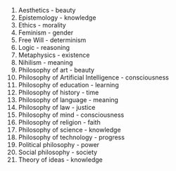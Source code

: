 1. Aesthetics - beauty
2. Epistemology - knowledge
3. Ethics - morality
4. Feminism - gender
5. Free Will - determinism
6. Logic - reasoning
7. Metaphysics - existence
8. Nihilism - meaning
9. Philosophy of art - beauty
10. Philosophy of Artificial Intelligence - consciousness
11. Philosophy of education - learning
12. Philosophy of history - time
13. Philosophy of language - meaning
14. Philosophy of law - justice
15. Philosophy of mind - consciousness
16. Philosophy of religion - faith
17. Philosophy of science - knowledge
18. Philosophy of technology - progress
19. Political philosophy - power
20. Social philosophy - society
21. Theory of ideas - knowledge


